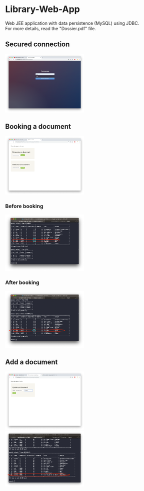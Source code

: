 # Library-Web-App
Web JEE application with data persistence (MySQL) using JDBC.<br>
For more details, read the "Dossier.pdf" file.

<h2>Secured connection</h2>
<img src = "ReadMeContent/connexion.png" width = 50% alt=""/>

<h2>Booking a document</h2>
<img src = "ReadMeContent/abonneView.png" width = 50% alt=""/>
<h3>Before booking</h3>
<img src = "ReadMeContent/emprunt.png" width = 50% alt=""/>
<h3>After booking</h3>
<img src = "ReadMeContent/retour.png" width = 50% alt=""/>

<h2>Add a document</h2>
<img src = "ReadMeContent/ajout.png" width = 50% alt=""/>
<img src = "ReadMeContent/apresAjout.png" width = 50% alt=""/>
